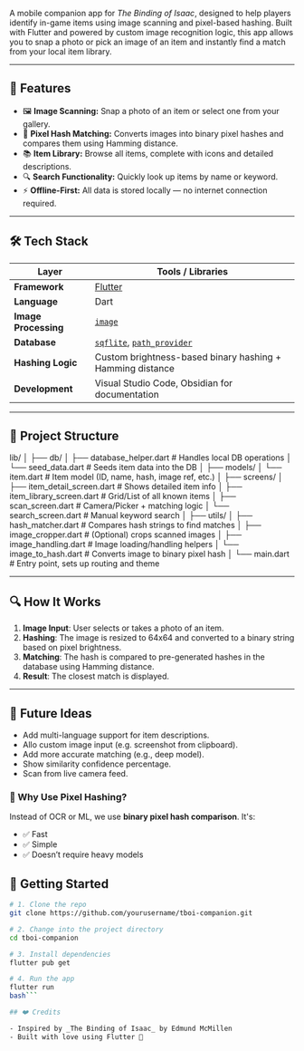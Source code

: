 
A mobile companion app for *The Binding of Isaac*, designed to help players identify in-game items using image scanning and pixel-based hashing. Built with Flutter and powered by custom image recognition logic, this app allows you to snap a photo or pick an image of an item and instantly find a match from your local item library.

---

## 📸 Features

- 🖼️ **Image Scanning:** Snap a photo of an item or select one from your gallery.
- 🧠 **Pixel Hash Matching:** Converts images into binary pixel hashes and compares them using Hamming distance.
- 📚 **Item Library:** Browse all items, complete with icons and detailed descriptions.
- 🔍 **Search Functionality:** Quickly look up items by name or keyword.
- ⚡ **Offline-First:** All data is stored locally — no internet connection required.

---

## 🛠️ Tech Stack

| Layer                | Tools / Libraries                                                                                        |
| -------------------- | -------------------------------------------------------------------------------------------------------- |
| **Framework**        | [Flutter](https://flutter.dev/)                                                                          |
| **Language**         | Dart                                                                                                     |
| **Image Processing** | [`image`](https://pub.dev/packages/image)                                                                |
| **Database**         | [`sqflite`](https://pub.dev/packages/sqflite), [`path_provider`](https://pub.dev/packages/path_provider) |
| **Hashing Logic**    | Custom brightness-based binary hashing + Hamming distance                                                |
| **Development**      | Visual Studio Code, Obsidian for documentation                                                           |

---

## 📂 Project Structure

lib/
│
├── db/
│   ├── database_helper.dart     # Handles local DB operations
│   └── seed_data.dart           # Seeds item data into the DB
│
├── models/
│   └── item.dart                # Item model (ID, name, hash, image ref, etc.)
│
├── screens/
│   ├── item_detail_screen.dart  # Shows detailed item info
│   ├── item_library_screen.dart # Grid/List of all known items
│   ├── scan_screen.dart         # Camera/Picker + matching logic
│   └── search_screen.dart       # Manual keyword search
│
├── utils/
│   ├── hash_matcher.dart        # Compares hash strings to find matches
│   ├── image_cropper.dart       # (Optional) crops scanned images
│   ├── image_handling.dart      # Image loading/handling helpers
│   └── image_to_hash.dart       # Converts image to binary pixel hash
│
└── main.dart                    # Entry point, sets up routing and theme


---

## 🔍 How It Works

1. **Image Input**: User selects or takes a photo of an item.
2. **Hashing**: The image is resized to 64x64 and converted to a binary string based on pixel brightness.
3. **Matching**: The hash is compared to pre-generated hashes in the database using Hamming distance.
4. **Result**: The closest match is displayed.

---

## 🌟 Future Ideas

-  Add multi-language support for item descriptions.
-  Allo custom image input (e.g. screenshot from clipboard).
-  Add more accurate matching (e.g., deep model).
-  Show similarity confidence percentage.
-  Scan from live camera feed.

### 🧠 Why Use Pixel Hashing?

Instead of OCR or ML, we use **binary pixel hash comparison**. It's:

- ✅ Fast
- ✅ Simple
- ✅ Doesn’t require heavy models


## 🚀 Getting Started

```bash
# 1. Clone the repo
git clone https://github.com/yourusername/tboi-companion.git

# 2. Change into the project directory
cd tboi-companion

# 3. Install dependencies
flutter pub get

# 4. Run the app
flutter run
bash```

## ❤️ Credits

- Inspired by _The Binding of Isaac_ by Edmund McMillen
- Built with love using Flutter 💙

